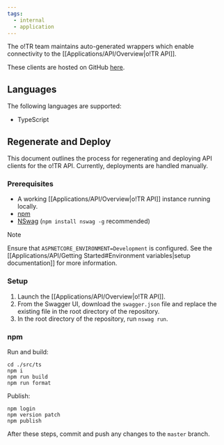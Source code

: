 ```yaml
---
tags:
  - internal
  - application
---
```


The o!TR team maintains auto-generated wrappers which enable connectivity to the [[Applications/API/Overview|o!TR API]].

These clients are hosted on GitHub [here](https://github.com/osu-tournament-rating/otr-api-clients).

## Languages

The following languages are supported:

- TypeScript

## Regenerate and Deploy

This document outlines the process for regenerating and deploying API clients for the o!TR API. Currently, deployments are handled manually.

### Prerequisites

- A working [[Applications/API/Overview|o!TR API]] instance running locally.
- [npm](https://www.npmjs.com/)
- [NSwag](https://github.com/RicoSuter/NSwag) (`npm install nswag -g` recommended)

> [!note]
> Ensure that `ASPNETCORE_ENVIRONMENT=Development` is configured.
> See the [[Applications/API/Getting Started#Environment variables|setup documentation]] for more information.

### Setup

1. Launch the [[Applications/API/Overview|o!TR API]].
2. From the Swagger UI, download the `swagger.json` file and replace the existing file in the root directory of the repository.
3. In the root directory of the repository, run `nswag run`.

### npm

Run and build:

```
cd ./src/ts
npm i
npm run build
npm run format
```

Publish:

```
npm login
npm version patch
npm publish
```

After these steps, commit and push any changes to the `master` branch.
